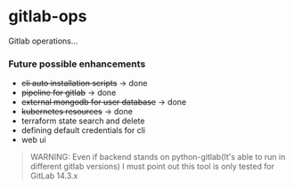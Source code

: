 # gitlab-ops

Gitlab operations...

### Future possible enhancements
- ~~cli auto installation scripts~~ -> done
- ~~pipeline for gitlab~~ -> done
- ~~external mongodb for user database~~ -> done
- ~~kubernetes resources~~ -> done
- terraform state search and delete
- defining default credentials for cli
- web ui

>WARNING: Even if backend stands on python-gitlab(It's able to run in different gitlab versions) I must point out this tool is only tested for GitLab 14.3.x
